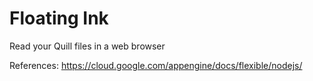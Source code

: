 # Floating Ink

Read your Quill files in a web browser

References:
https://cloud.google.com/appengine/docs/flexible/nodejs/